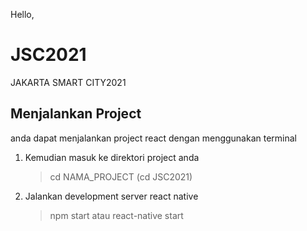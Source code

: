 Hello,
# JSC2021
JAKARTA SMART CITY2021

## Menjalankan Project

anda dapat menjalankan project react dengan menggunakan terminal

1. Kemudian masuk ke direktori project anda
    > cd NAMA_PROJECT (cd JSC2021)

2. Jalankan development server react native
    > npm start
    > atau react-native start
    
